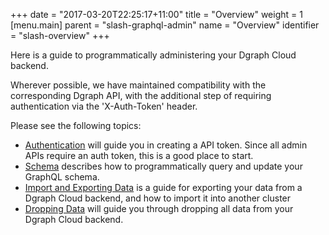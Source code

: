 +++
date = "2017-03-20T22:25:17+11:00"
title = "Overview"
weight = 1   
[menu.main]
    parent = "slash-graphql-admin"
    name = "Overview"
    identifier = "slash-overview"
+++

Here is a guide to programmatically administering your Dgraph Cloud backend.

Wherever possible, we have maintained compatibility with the corresponding Dgraph API, with the additional step of requiring authentication via the 'X-Auth-Token' header.

Please see the following topics:

* [Authentication](/admin/authentication) will guide you in creating a API token. Since all admin APIs require an auth token, this is a good place to start.
* [Schema](/admin/schema) describes how to programmatically query and update your GraphQL schema.
* [Import and Exporting Data](/admin/import-export) is a guide for exporting your data from a Dgraph Cloud backend, and how to import it into another cluster
* [Dropping Data](/admin/drop-data) will guide you through dropping all data from your Dgraph Cloud backend.
